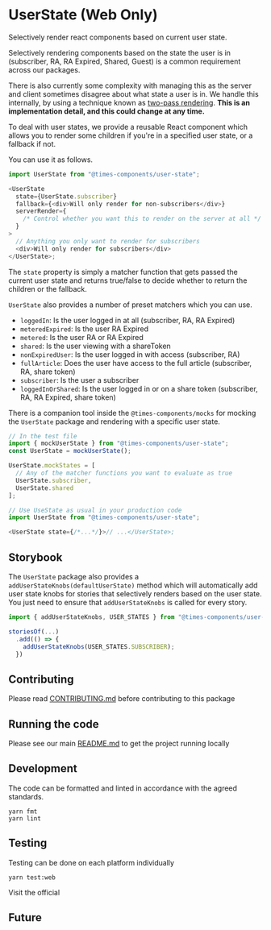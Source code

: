 # UserState (Web Only)

Selectively render react components based on current user state.

Selectively rendering components based on the state the user is in
(subscriber, RA, RA Expired, Shared, Guest) is a common requirement across our
packages.

There is also currently some complexity with managing this as the server
and client sometimes disagree about what state a user is in. We handle this
internally, by using a technique known as
[two-pass rendering](https://reactjs.org/docs/react-dom.html#hydrate). **This
is an implementation detail, and this could change at any time.**

To deal with user states, we provide a reusable React component
which allows you to render some children if you're in a specified user state,
or a fallback if not.

You can use it as follows.

```js
import UserState from "@times-components/user-state";

<UserState
  state={UserState.subscriber}
  fallback={<div>Will only render for non-subscribers</div>}
  serverRender={
    /* Control whether you want this to render on the server at all */
  }
>
  // Anything you only want to render for subscribers
  <div>Will only render for subscribers</div>
</UserState>;
```

The `state` property is simply a matcher function that gets passed the current user
state and returns true/false to decide whether to return the children or
the fallback.

`UserState` also provides a number of preset matchers which you can use.

- `loggedIn`: Is the user logged in at all (subscriber, RA, RA Expired)
- `meteredExpired`: Is the user RA Expired
- `metered`: Is the user RA or RA Expired
- `shared`: Is the user viewing with a shareToken
- `nonExpiredUser`: Is the user logged in with access (subscriber, RA)
- `fullArticle`: Does the user have access to the full article (subscriber, RA, share token)
- `subscriber`: Is the user a subscriber
- `loggedInOrShared`: Is the user logged in or on a share token (subscriber, RA, RA Expired, share token)

There is a companion tool inside the `@times-components/mocks` for mocking
the `UserState` package and rendering with a specific user state.

```js
// In the test file
import { mockUserState } from "@times-components/user-state";
const UserState = mockUserState();

UserState.mockStates = [
  // Any of the matcher functions you want to evaluate as true
  UserState.subscriber,
  UserState.shared
];

// Use UseState as usual in your production code
import UserState from "@times-components/user-state";

<UserState state={/*...*/}>// ...</UserState>;
```

## Storybook

The `UserState` package also provides a `addUserStateKnobs(defaultUserState)`
method which will automatically add user state knobs for stories that
selectively renders based on the user state. You just need to ensure that
`addUserStateKnobs` is called for every story.

```js
import { addUserStateKnobs, USER_STATES } from "@times-components/user-state";

storiesOf(...)
  .add(() => {
    addUserStateKnobs(USER_STATES.SUBSCRIBER);
  })
```

## Contributing

Please read [CONTRIBUTING.md](./CONTRIBUTING.md) before contributing to this
package

## Running the code

Please see our main [README.md](../README.md) to get the project running locally

## Development

The code can be formatted and linted in accordance with the agreed standards.

```
yarn fmt
yarn lint
```

## Testing

Testing can be done on each platform individually

```
yarn test:web
```

Visit the official

<!-- Add the storybook link here. -->

## Future

<!-- Add details of future development here. -->
